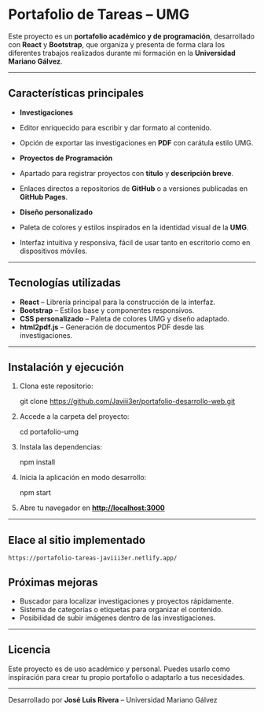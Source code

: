 #  Portafolio de Tareas – UMG  

Este proyecto es un **portafolio académico y de programación**, desarrollado con **React** y **Bootstrap**, que organiza y presenta de forma clara los diferentes trabajos realizados durante mi formación en la **Universidad Mariano Gálvez**.  

---

##  Características principales  

-  **Investigaciones**  
  - Editor enriquecido para escribir y dar formato al contenido.  
  - Opción de exportar las investigaciones en **PDF** con carátula estilo UMG.  

-  **Proyectos de Programación**  
  - Apartado para registrar proyectos con **título** y **descripción breve**.  
  - Enlaces directos a repositorios de **GitHub** o a versiones publicadas en **GitHub Pages**.  

-  **Diseño personalizado**  
  - Paleta de colores y estilos inspirados en la identidad visual de la **UMG**.  
  - Interfaz intuitiva y responsiva, fácil de usar tanto en escritorio como en dispositivos móviles.  

---

##  Tecnologías utilizadas  

- **React** – Librería principal para la construcción de la interfaz.  
- **Bootstrap** – Estilos base y componentes responsivos.  
- **CSS personalizado** – Paleta de colores UMG y diseño adaptado.  
- **html2pdf.js** – Generación de documentos PDF desde las investigaciones.  

---

##  Instalación y ejecución  

1. Clona este repositorio:  
   
   git clone https://github.com/Javiii3er/portafolio-desarrollo-web.git  


2. Accede a la carpeta del proyecto:

   
   cd portafolio-umg
 

3. Instala las dependencias:

   
   npm install


4. Inicia la aplicación en modo desarrollo:


   npm start


5. Abre tu navegador en **[http://localhost:3000](http://localhost:3000)** 

---

##  Elace al sitio implementado  

    https://portafolio-tareas-javiii3er.netlify.app/

##  Próximas mejoras

  - Buscador para localizar investigaciones y proyectos rápidamente.
  - Sistema de categorías o etiquetas para organizar el contenido.
  - Posibilidad de subir imágenes dentro de las investigaciones.

---

##  Licencia

Este proyecto es de uso académico y personal.
Puedes usarlo como inspiración para crear tu propio portafolio o adaptarlo a tus necesidades.

---

 Desarrollado por **José Luis Rivera** – Universidad Mariano Gálvez

